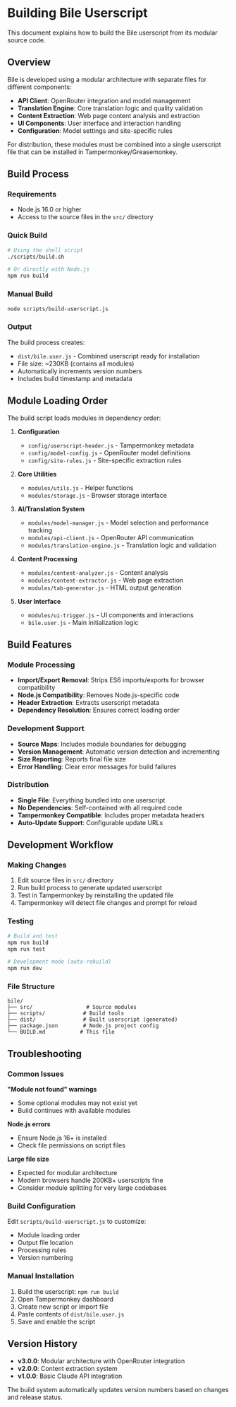 # Building Bile Userscript

This document explains how to build the Bile userscript from its modular source code.

## Overview

Bile is developed using a modular architecture with separate files for different components:

- **API Client**: OpenRouter integration and model management
- **Translation Engine**: Core translation logic and quality validation  
- **Content Extraction**: Web page content analysis and extraction
- **UI Components**: User interface and interaction handling
- **Configuration**: Model settings and site-specific rules

For distribution, these modules must be combined into a single userscript file that can be installed in Tampermonkey/Greasemonkey.

## Build Process

### Requirements

- Node.js 16.0 or higher
- Access to the source files in the `src/` directory

### Quick Build

```bash
# Using the shell script
./scripts/build.sh

# Or directly with Node.js
npm run build
```

### Manual Build

```bash
node scripts/build-userscript.js
```

### Output

The build process creates:
- `dist/bile.user.js` - Combined userscript ready for installation
- File size: ~230KB (contains all modules)
- Automatically increments version numbers
- Includes build timestamp and metadata

## Module Loading Order

The build script loads modules in dependency order:

1. **Configuration**
   - `config/userscript-header.js` - Tampermonkey metadata
   - `config/model-config.js` - OpenRouter model definitions
   - `config/site-rules.js` - Site-specific extraction rules

2. **Core Utilities**
   - `modules/utils.js` - Helper functions
   - `modules/storage.js` - Browser storage interface

3. **AI/Translation System**
   - `modules/model-manager.js` - Model selection and performance tracking
   - `modules/api-client.js` - OpenRouter API communication
   - `modules/translation-engine.js` - Translation logic and validation

4. **Content Processing**
   - `modules/content-analyzer.js` - Content analysis
   - `modules/content-extractor.js` - Web page extraction
   - `modules/tab-generator.js` - HTML output generation

5. **User Interface**
   - `modules/ui-trigger.js` - UI components and interactions
   - `bile.user.js` - Main initialization logic

## Build Features

### Module Processing

- **Import/Export Removal**: Strips ES6 imports/exports for browser compatibility
- **Node.js Compatibility**: Removes Node.js-specific code
- **Header Extraction**: Extracts userscript metadata
- **Dependency Resolution**: Ensures correct loading order

### Development Support

- **Source Maps**: Includes module boundaries for debugging
- **Version Management**: Automatic version detection and incrementing
- **Size Reporting**: Reports final file size
- **Error Handling**: Clear error messages for build failures

### Distribution

- **Single File**: Everything bundled into one userscript
- **No Dependencies**: Self-contained with all required code
- **Tampermonkey Compatible**: Includes proper metadata headers
- **Auto-Update Support**: Configurable update URLs

## Development Workflow

### Making Changes

1. Edit source files in `src/` directory
2. Run build process to generate updated userscript
3. Test in Tampermonkey by reinstalling the updated file
4. Tampermonkey will detect file changes and prompt for reload

### Testing

```bash
# Build and test
npm run build
npm run test

# Development mode (auto-rebuild)
npm run dev
```

### File Structure

```
bile/
├── src/                 # Source modules
├── scripts/            # Build tools
├── dist/               # Built userscript (generated)
├── package.json        # Node.js project config
└── BUILD.md           # This file
```

## Troubleshooting

### Common Issues

**"Module not found" warnings**
- Some optional modules may not exist yet
- Build continues with available modules

**Node.js errors**
- Ensure Node.js 16+ is installed
- Check file permissions on script files

**Large file size**
- Expected for modular architecture
- Modern browsers handle 200KB+ userscripts fine
- Consider module splitting for very large codebases

### Build Configuration

Edit `scripts/build-userscript.js` to customize:
- Module loading order
- Output file location  
- Processing rules
- Version numbering

### Manual Installation

1. Build the userscript: `npm run build`
2. Open Tampermonkey dashboard
3. Create new script or import file
4. Paste contents of `dist/bile.user.js`
5. Save and enable the script

## Version History

- **v3.0.0**: Modular architecture with OpenRouter integration
- **v2.0.0**: Content extraction system
- **v1.0.0**: Basic Claude API integration

The build system automatically updates version numbers based on changes and release status.